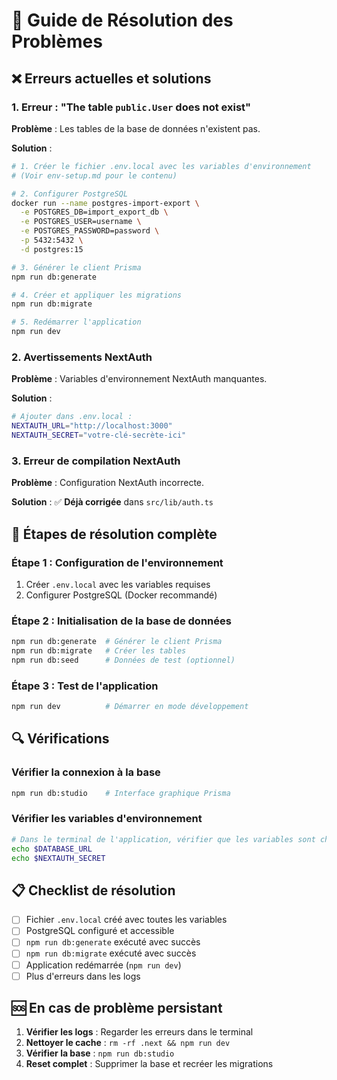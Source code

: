# 🔧 Guide de Résolution des Problèmes

## ❌ Erreurs actuelles et solutions

### 1. Erreur : "The table `public.User` does not exist"

**Problème** : Les tables de la base de données n'existent pas.

**Solution** :
```bash
# 1. Créer le fichier .env.local avec les variables d'environnement
# (Voir env-setup.md pour le contenu)

# 2. Configurer PostgreSQL
docker run --name postgres-import-export \
  -e POSTGRES_DB=import_export_db \
  -e POSTGRES_USER=username \
  -e POSTGRES_PASSWORD=password \
  -p 5432:5432 \
  -d postgres:15

# 3. Générer le client Prisma
npm run db:generate

# 4. Créer et appliquer les migrations
npm run db:migrate

# 5. Redémarrer l'application
npm run dev
```

### 2. Avertissements NextAuth

**Problème** : Variables d'environnement NextAuth manquantes.

**Solution** :
```bash
# Ajouter dans .env.local :
NEXTAUTH_URL="http://localhost:3000"
NEXTAUTH_SECRET="votre-clé-secrète-ici"
```

### 3. Erreur de compilation NextAuth

**Problème** : Configuration NextAuth incorrecte.

**Solution** : ✅ **Déjà corrigée** dans `src/lib/auth.ts`

## 🚀 Étapes de résolution complète

### Étape 1 : Configuration de l'environnement
1. Créer `.env.local` avec les variables requises
2. Configurer PostgreSQL (Docker recommandé)

### Étape 2 : Initialisation de la base de données
```bash
npm run db:generate  # Générer le client Prisma
npm run db:migrate   # Créer les tables
npm run db:seed      # Données de test (optionnel)
```

### Étape 3 : Test de l'application
```bash
npm run dev          # Démarrer en mode développement
```

## 🔍 Vérifications

### Vérifier la connexion à la base
```bash
npm run db:studio    # Interface graphique Prisma
```

### Vérifier les variables d'environnement
```bash
# Dans le terminal de l'application, vérifier que les variables sont chargées
echo $DATABASE_URL
echo $NEXTAUTH_SECRET
```

## 📋 Checklist de résolution

- [ ] Fichier `.env.local` créé avec toutes les variables
- [ ] PostgreSQL configuré et accessible
- [ ] `npm run db:generate` exécuté avec succès
- [ ] `npm run db:migrate` exécuté avec succès
- [ ] Application redémarrée (`npm run dev`)
- [ ] Plus d'erreurs dans les logs

## 🆘 En cas de problème persistant

1. **Vérifier les logs** : Regarder les erreurs dans le terminal
2. **Nettoyer le cache** : `rm -rf .next && npm run dev`
3. **Vérifier la base** : `npm run db:studio`
4. **Reset complet** : Supprimer la base et recréer les migrations
